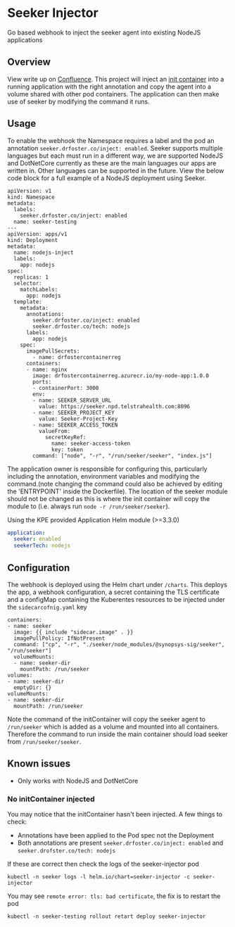 # Seeker Injector

Go based webhook to inject the seeker agent into existing NodeJS applications

## Overview

View write up on [Confluence](https://confluence.telstrahealth.com/display/DFIA/Running+Seeker+with+Kubernetes+applications). This project will inject an [init container](https://kubernetes.io/docs/concepts/workloads/pods/init-containers/) into a running application with the right annotation and copy the agent into a volume shared with other pod containers. The application can then make use of seeker by modifying the command it runs.

## Usage

To enable the webhook the Namespace requires a label and the pod an annotation `seeker.drfoster.co/inject: enabled`. Seeker supports multiple languages but each must run in a different way, we are supported NodeJS and DotNetCore currently as these are the main languages our apps are written in. Other languages can be supported in the future. View the below code block for a full example of a NodeJS deployment using Seeker.

```
apiVersion: v1
kind: Namespace
metadata:
  labels:
    seeker.drfoster.co/inject: enabled
  name: seeker-testing
---
apiVersion: apps/v1
kind: Deployment
metadata:
  name: nodejs-inject
  labels:
    app: nodejs
spec:
  replicas: 1
  selector:
    matchLabels:
      app: nodejs
  template:
    metadata:
      annotations:
        seeker.drfoster.co/inject: enabled
        seeker.drfoster.co/tech: nodejs
      labels:
        app: nodejs
    spec:
      imagePullSecrets:
        - name: drfostercontainerreg
      containers:
      - name: nginx
        image: drfostercontainerreg.azurecr.io/my-node-app:1.0.0
        ports:
        - containerPort: 3000
        env:
        - name: SEEKER_SERVER_URL
          value: https://seeker.npd.telstrahealth.com:8096
        - name: SEEKER_PROJECT_KEY
          value: Seeker-Project-Key
        - name: SEEKER_ACCESS_TOKEN
          valueFrom:
            secretKeyRef:
              name: seeker-access-token
              key: token
        command: ["node", "-r", "/run/seeker/seeker", "index.js"]
```

The application owner is responsible for configuring this, particularly including the annotation, environment variables and modifying the command.(note changing the command could also be achieved by editing the 'ENTRYPOINT' inside the Dockerfile). The location of the seeker module should not be changed as this is where the init container will copy the module to (i.e. always run `node -r /run/seeker/seeker`). 

Using the KPE provided Application Helm module (>=3.3.0)

```yaml
application:
  seeker: enabled
  seekerTech: nodejs
```

## Configuration

The webhook is deployed using the Helm chart under `/charts`. This deploys the app, a webhook configuration, a secret containing the TLS certificate and a configMap containing the Kuberentes resources to be injected under the `sidecarcofnig.yaml` key

```
containers:
- name: seeker
  image: {{ include "sidecar.image" . }}
  imagePullPolicy: IfNotPresent
  command: ["cp", "-r", "./seeker/node_modules/@synopsys-sig/seeker", "/run/seeker"]
  volumeMounts:
  - name: seeker-dir
    mountPath: /run/seeker
volumes:
- name: seeker-dir
  emptyDir: {}
volumeMounts:
- name: seeker-dir
  mountPath: /run/seeker
```

Note the command of the initContainer will copy the seeker agent to `/run/seeker` which is added as a volume and mounted into all containers. Therefore the command to run inside the main container should load seeker from `/run/seeker/seeker`.

## Known issues

* Only works with NodeJS and DotNetCore

### No initContainer injected

You may notice that the initContainer hasn't been injected. A few things to check:

* Annotations have been applied to the Pod spec not the Deployment
* Both annotations are present `seeker.drfoster.co/inject: enabled` and `seeker.drofster.co/tech: nodejs`

If these are correct then check the logs of the seeker-injector pod

```
kubectl -n seeker logs -l helm.io/chart=seeker-injector -c seeker-injector
```

You may see `remote error: tls: bad certificate`, the fix is to restart the pod

```
kubectl -n seeker-testing rollout retart deploy seeker-injector
```
